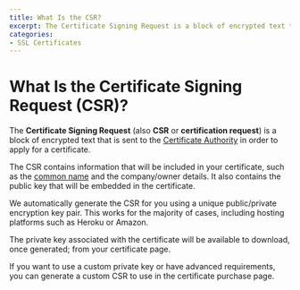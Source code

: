 ```yaml
---
title: What Is the CSR?
excerpt: The Certificate Signing Request is a block of encrypted text that is sent to the Certificate Authority in order to apply for a certificate.
categories:
- SSL Certificates
---
```


# What Is the Certificate Signing Request (CSR)?

The **Certificate Signing Request** (also **CSR** or **certification request**) is a block of encrypted text that is sent to the [Certificate Authority](/articles/what-is-certificate-authority) in order to apply for a certificate.

The CSR contains information that will be included in your certificate, such as the [common name](/articles/what-is-common-name) and the company/owner details. It also contains the public key that will be embedded in the certificate.

<info>
We automatically generate the CSR for you using a unique public/private encryption key pair. This works for the majority of cases, including hosting platforms such as Heroku or Amazon.

The private key associated with the certificate will be available to download, once generated; from your certificate page.

If you want to use a custom private key or have advanced requirements, you can generate a custom CSR to use in the certificate purchase page.
</info>

